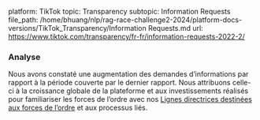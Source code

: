 platform: TikTok
topic: Transparency
subtopic: Information Requests
file_path: /home/bhuang/nlp/rag-race-challenge2-2024/platform-docs-versions/TikTok_Transparency/Information Requests.md
url: https://www.tiktok.com/transparency/fr-fr/information-requests-2022-2/

### **Analyse**

Nous avons constaté une augmentation des demandes d’informations par rapport à la période couverte par le dernier rapport. Nous attribuons celle-ci à la croissance globale de la plateforme et aux investissements réalisés pour familiariser les forces de l’ordre avec nos [Lignes directrices destinées aux forces de l’ordre](https://www.tiktok.com/legal/law-enforcement) et aux processus liés.